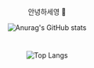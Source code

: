 <div align="center">
안녕하세영 👋

![Anurag's GitHub stats](https://github-readme-stats.vercel.app/api?username=jojojojocho&show_icons=true&theme=gruvbox)

#

![Top Langs](https://github-readme-stats.vercel.app/api/top-langs/?username=jojojojocho&layout=compact&theme=gruvbox)


<!--
**jojojojocho/jojojojocho** is a ✨ _special_ ✨ repository because its `README.md` (this file) appears on your GitHub profile.

Here are some ideas to get you started:

- 🔭 I’m currently working on ...
- 🌱 I’m currently learning ...
- 👯 I’m looking to collaborate on ...
- 🤔 I’m looking for help with ...
- 💬 Ask me about ...
- 📫 How to reach me: ...
- 😄 Pronouns: ...
- ⚡ Fun fact: ...
-->
</div>
